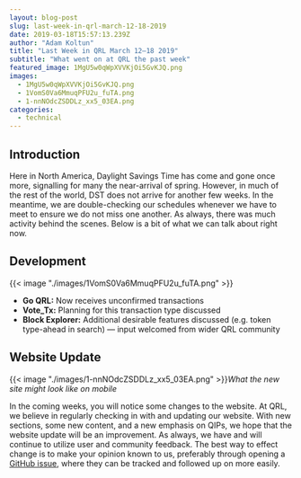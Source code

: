 ```yaml
---
layout: blog-post
slug: last-week-in-qrl-march-12-18-2019
date: 2019-03-18T15:57:13.239Z
author: "Adam Koltun"
title: "Last Week in QRL March 12–18 2019"
subtitle: "What went on at QRL the past week"
featured_image: 1MgU5w0qWpXVVKjOi5GvKJQ.png
images:
  - 1MgU5w0qWpXVVKjOi5GvKJQ.png
  - 1VomS0Va6MmuqPFU2u_fuTA.png
  - 1-nnNOdcZSDDLz_xx5_03EA.png
categories:
  - technical 
---
```


## Introduction

Here in North America, Daylight Savings Time has come and gone once more, signalling for many the near-arrival of spring. However, in much of the rest of the world, DST does not arrive for another few weeks. In the meantime, we are double-checking our schedules whenever we have to meet to ensure we do not miss one another. As always, there was much activity behind the scenes. Below is a bit of what we can talk about right now.

## Development

{{< image "./images/1VomS0Va6MmuqPFU2u_fuTA.png" >}}

* **Go QRL:** Now receives unconfirmed transactions
* **Vote_Tx:** Planning for this transaction type discussed
* **Block Explorer:** Additional desirable features discussed (e.g. token type-ahead in search) — input welcomed from wider QRL community

## Website Update

{{< image "./images/1-nnNOdcZSDDLz_xx5_03EA.png" >}}*What the new site might look like on mobile*

In the coming weeks, you will notice some changes to the website. At QRL, we believe in regularly checking in with and updating our website. With new sections, some new content, and a new emphasis on QIPs, we hope that the website update will be an improvement. As always, we have and will continue to utilize user and community feedback. The best way to effect change is to make your opinion known to us, preferably through opening a [GitHub issue](https://github.com/theQRL/QRL/issues), where they can be tracked and followed up on more easily.